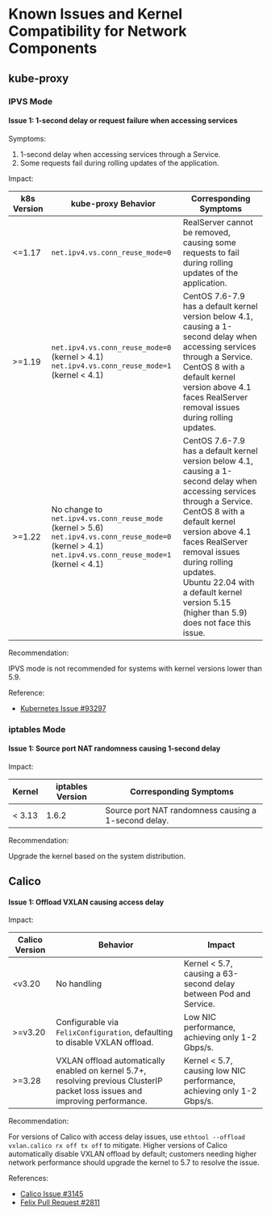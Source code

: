 # Known Issues and Kernel Compatibility for Network Components

## kube-proxy

### IPVS Mode

#### Issue 1: 1-second delay or request failure when accessing services

Symptoms:

1. 1-second delay when accessing services through a Service.
2. Some requests fail during rolling updates of the application.

Impact:

| k8s Version | kube-proxy Behavior                                            | Corresponding Symptoms                                                                                                                                                                   |
|-------------|----------------------------------------------------------------|------------------------------------------------------------------------------------------------------------------------------------------------------------------------------------------|
| <=1.17      | `net.ipv4.vs.conn_reuse_mode=0`                                | RealServer cannot be removed, causing some requests to fail during rolling updates of the application.                                                                                   |
| >=1.19      | `net.ipv4.vs.conn_reuse_mode=0` (kernel > 4.1)<br />`net.ipv4.vs.conn_reuse_mode=1` (kernel < 4.1) | CentOS 7.6-7.9 has a default kernel version below 4.1, causing a 1-second delay when accessing services through a Service.<br />CentOS 8 with a default kernel version above 4.1 faces RealServer removal issues during rolling updates. |
| >=1.22      | No change to `net.ipv4.vs.conn_reuse_mode` (kernel > 5.6)<br />`net.ipv4.vs.conn_reuse_mode=0` (kernel > 4.1)<br />`net.ipv4.vs.conn_reuse_mode=1` (kernel < 4.1) | CentOS 7.6-7.9 has a default kernel version below 4.1, causing a 1-second delay when accessing services through a Service.<br />CentOS 8 with a default kernel version above 4.1 faces RealServer removal issues during rolling updates.<br />Ubuntu 22.04 with a default kernel version 5.15 (higher than 5.9) does not face this issue. |

Recommendation:

IPVS mode is not recommended for systems with kernel versions lower than 5.9.

Reference:
* [Kubernetes Issue #93297](https://github.com/kubernetes/kubernetes/issues/93297)

### iptables Mode

#### Issue 1: Source port NAT randomness causing 1-second delay

Impact:

| Kernel | iptables Version | Corresponding Symptoms                    |
|--------|------------------|-------------------------------------------|
| < 3.13 | 1.6.2            | Source port NAT randomness causing a 1-second delay. |

Recommendation:

Upgrade the kernel based on the system distribution.

## Calico

#### Issue 1: Offload VXLAN causing access delay

Impact:

| Calico Version | Behavior                                                         | Impact                                                  |
|----------------|------------------------------------------------------------------|---------------------------------------------------------|
| <v3.20         | No handling                                                      | Kernel < 5.7, causing a 63-second delay between Pod and Service. |
| >=v3.20        | Configurable via `FelixConfiguration`, defaulting to disable VXLAN offload. | Low NIC performance, achieving only 1-2 Gbps/s.         |
| >=3.28         | VXLAN offload automatically enabled on kernel 5.7+, resolving previous ClusterIP packet loss issues and improving performance. | Kernel < 5.7, causing low NIC performance, achieving only 1-2 Gbps/s. |

Recommendation:

For versions of Calico with access delay issues, use `ethtool --offload vxlan.calico rx off tx off` to mitigate. Higher versions of Calico automatically disable VXLAN offload by default; customers needing higher network performance should upgrade the kernel to 5.7 to resolve the issue.

References:

* [Calico Issue #3145](https://github.com/projectcalico/calico/issues/3145)
* [Felix Pull Request #2811](https://github.com/projectcalico/felix/pull/2811)
